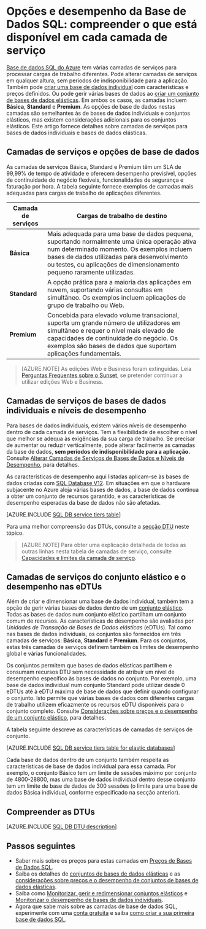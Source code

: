 <properties
    pageTitle="Desempenho e opções da Base de Dados SQL: camadas de serviço | Microsoft Azure"
    description="Compare o desempenho da Base de Dados SQL e as funcionalidades de continuidade do negócio das camadas de serviços para balancear o custo e a capacidade, à medida que aumenta de dimensão."
    keywords="database options,database performance"
    services="sql-database"
    documentationCenter=""
    authors="carlrabeler"
    manager="jhubbard"
    editor=""/>

<tags
    ms.service="sql-database"
    ms.devlang="na"
    ms.topic="get-started-article"
    ms.tgt_pltfrm="na"
    ms.workload="data-management"
    ms.date="05/13/2016"
    ms.author="carlrab"/>

# Opções e desempenho da Base de Dados SQL: compreender o que está disponível em cada camada de serviço

[Base de dados SQL do Azure](sql-database-technical-overview.md) tem várias camadas de serviços para processar cargas de trabalho diferentes. Pode alterar camadas de serviços em qualquer altura, sem períodos de indisponibilidade para a aplicação. Também pode [criar uma base de dados individual](sql-database-get-started.md) com características e preços definidos. Ou pode gerir várias bases de dados ao [criar um conjunto de bases de dados elásticas](sql-database-elastic-pool-create-portal.md). Em ambos os casos, as camadas incluem **Básica**, **Standard** e **Premium**. As opções de base de dados nestas camadas são semelhantes às de bases de dados individuais e conjuntos elásticos, mas existem considerações adicionais para os conjuntos elásticos. Este artigo fornece detalhes sobre camadas de serviços para bases de dados individuais e bases de dados elásticas.

## Camadas de serviços e opções de base de dados
As camadas de serviços Básica, Standard e Premium têm um SLA de 99,99% de tempo de atividade e oferecem desempenho previsível, opções de continuidade do negócio flexíveis, funcionalidades de segurança e faturação por hora. A tabela seguinte fornece exemplos de camadas mais adequadas para cargas de trabalho de aplicações diferentes.

| Camada de serviços | Cargas de trabalho de destino |
|---|---|
| **Básica** | Mais adequada para uma base de dados pequena, suportando normalmente uma única operação ativa num determinado momento. Os exemplos incluem bases de dados utilizadas para desenvolvimento ou testes, ou aplicações de dimensionamento pequeno raramente utilizadas. |
| **Standard** | A opção prática para a maioria das aplicações em nuvem, suportando várias consultas em simultâneo. Os exemplos incluem aplicações de grupo de trabalho ou Web. |
| **Premium** | Concebida para elevado volume transacional, suporta um grande número de utilizadores em simultâneo e requer o nível mais elevado de capacidades de continuidade do negócio. Os exemplos são bases de dados que suportam aplicações fundamentais. |

>[AZURE.NOTE] As edições Web e Business foram extinguidas. Leia [Perguntas Frequentes sobre o Sunset](https://azure.microsoft.com/pricing/details/sql-database/web-business/), se pretender continuar a utilizar edições Web e Business.

## Camadas de serviços de bases de dados individuais e níveis de desempenho
Para bases de dados individuais, existem vários níveis de desempenho dentro de cada camada de serviços. Tem a flexibilidade de escolher o nível que melhor se adequa às exigências da sua carga de trabalho. Se precisar de aumentar ou reduzir verticalmente, pode alterar facilmente as camadas da base de dados, **sem períodos de indisponibilidade para a aplicação.** Consulte [Alterar Camadas de Serviços de Bases de Dados e Níveis de Desempenho](sql-database-scale-up.md), para detalhes.

As características de desempenho aqui listadas aplicam-se às bases de dados criadas com [SQL Database V12](sql-database-v12-whats-new.md). Em situações em que o hardware subjacente no Azure aloja várias bases de dados, a base de dados continua a obter um conjunto de recursos garantido, e as características de desempenho esperadas da base de dados não são afetadas.

[AZURE.INCLUDE [SQL DB service tiers table](../../includes/sql-database-service-tiers-table.md)]

Para uma melhor compreensão das DTUs, consulte a [secção DTU](#understanding-dtus) neste tópico.

>[AZURE.NOTE] Para obter uma explicação detalhada de todas as outras linhas nesta tabela de camadas de serviço, consulte [Capacidades e limites da camada de serviço](sql-database-performance-guidance.md#service-tier-capabilities-and-limits).

## Camadas de serviços do conjunto elástico e o desempenho nas eDTUs
Além de criar e dimensionar uma base de dados individual, também tem a opção de gerir várias bases de dados dentro de um [conjunto elástico](sql-database-elastic-pool.md). Todas as bases de dados num conjunto elástico partilham um conjunto comum de recursos. As características de desempenho são avaliadas por *Unidades de Transação de Bases de Dados elásticas* (eDTUs). Tal como nas bases de dados individuais, os conjuntos são fornecidos em três camadas de serviços: **Básica**, **Standard** e **Premium**. Para os conjuntos, estas três camadas de serviços definem também os limites de desempenho global e várias funcionalidades.

Os conjuntos permitem que bases de dados elásticas partilhem e consumam recursos DTU sem necessidade de atribuir um nível de desempenho específico às bases de dados no conjunto. Por exemplo, uma base de dados individual num conjunto Standard pode utilizar desde 0 eDTUs até à eDTU máxima de base de dados que definir quando configurar o conjunto. Isto permite que várias bases de dados com diferentes cargas de trabalho utilizem eficazmente os recursos eDTU disponíveis para o conjunto completo. Consulte [Considerações sobre preços e o desempenho de um conjunto elástico](sql-database-elastic-pool-guidance.md), para detalhes.

A tabela seguinte descreve as características de camadas de serviços de conjunto.

[AZURE.INCLUDE [SQL DB service tiers table for elastic databases](../../includes/sql-database-service-tiers-table-elastic-db-pools.md)]

Cada base de dados dentro de um conjunto também respeita as características de base de dados individual para essa camada. Por exemplo, o conjunto Básico tem um limite de sessões máximo por conjunto de 4800-28800, mas uma base de dados individual dentro desse conjunto tem um limite de base de dados de 300 sessões (o limite para uma base de dados Básica individual, conforme especificado na secção anterior).

## Compreender as DTUs

[AZURE.INCLUDE [SQL DB DTU description](../../includes/sql-database-understanding-dtus.md)]

## Passos seguintes
- Saber mais sobre os preços para estas camadas em [Preços de Bases de Dados SQL](https://azure.microsoft.com/pricing/details/sql-database/).
- Saiba os detalhes de [conjuntos de bases de dados elásticas](sql-database-elastic-pool-guidance.md) e as [considerações sobre preços e o desempenho de conjuntos de bases de dados elásticas](sql-database-elastic-pool-guidance.md).
- Saiba como [Monitorizar, gerir e redimensionar conjuntos elásticos](sql-database-elastic-pool-manage-portal.md) e [Monitorizar o desempenho de bases de dados individuais](sql-database-single-database-monitor.md).
- Agora que sabe mais sobre as camadas de base de dados SQL, experimente com uma [conta gratuita](https://azure.microsoft.com/pricing/free-trial/) e saiba [como criar a sua primeira base de dados SQL](sql-database-get-started.md).



<!--HONumber=Jun16_HO2-->


